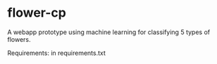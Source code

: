 # flower-cp
 A webapp prototype using machine learning for classifying 5 types of flowers.

Requirements: in requirements.txt